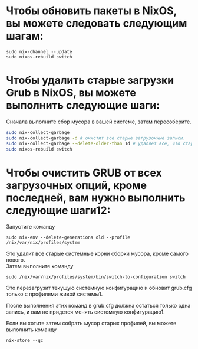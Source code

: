 # Чтобы обновить пакеты в NixOS, вы можете следовать следующим шагам:

```
sudo nix-channel --update
sudo nixos-rebuild switch
```

# Чтобы удалить старые загрузки Grub в NixOS, вы можете выполнить следующие шаги:


Сначала выполните сбор мусора в вашей системе, затем пересоберите. 

```bash
sudo nix-collect-garbage
sudo nix-collect-garbage -d # очистит все старые загрузочные записи. 
sudo nix-collect-garbage --delete-older-than 1d # удаляет все, что старше 1-го дня
sudo nixos-rebuild switch
```

# Чтобы очистить GRUB от всех загрузочных опций, кроме последней, вам нужно выполнить следующие шаги12:

Запустите команду 
```
sudo nix-env --delete-generations old --profile /nix/var/nix/profiles/system
```
Это удалит все старые системные корни сборки мусора, кроме самого нового.  
Затем выполните команду 
```
sudo /nix/var/nix/profiles/system/bin/switch-to-configuration switch
```
Это перезагрузит текущую системную конфигурацию и обновит grub.cfg только с профилями живой системы1.


После выполнения этих команд в grub.cfg должна остаться только одна запись, и вам не придется менять системную конфигурацию1.


Если вы хотите затем собрать мусор старых профилей, вы можете выполнить команду 
```
nix-store --gc
```
